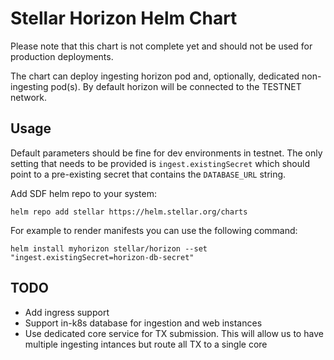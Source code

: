 # Stellar Horizon Helm Chart

Please note that this chart is not complete yet and should not be used for production deployments.

The chart can deploy ingesting horizon pod and, optionally, dedicated non-ingesting pod(s).
By default horizon will be connected to the TESTNET network.

## Usage

Default parameters should be fine for dev environments in testnet.
The only setting that needs to be provided is `ingest.existingSecret` which should point to a pre-existing
secret that contains the `DATABASE_URL` string.

Add SDF helm repo to your system:
```
helm repo add stellar https://helm.stellar.org/charts
```
For example to render manifests you can use the following command:
```
helm install myhorizon stellar/horizon --set "ingest.existingSecret=horizon-db-secret"
```

## TODO

* Add ingress support
* Support in-k8s database for ingestion and web instances
* Use dedicated core service for TX submission. This will allow
  us to have multiple ingesting intances but route all TX to a single core
